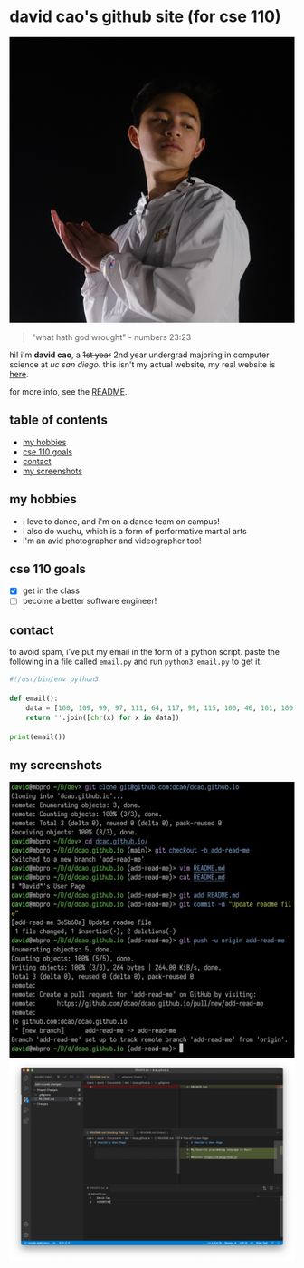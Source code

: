 # david cao's github site (for cse 110)

![it's me](./img/DSCF8513.JPG)

> "what hath god wrought" - numbers 23:23

hi! i'm **david cao**, a ~~1st year~~ 2nd year undergrad majoring in computer science at *uc san diego*.
this isn't my actual website, my real website is [here](https://cao.sh).

for more info, see the [README](./README.md).

## table of contents

- [my hobbies](#my-hobbies)
- [cse 110 goals](#cse-110-goals)
- [contact](#contact)
- [my screenshots](#my-screenshots)

## my hobbies

- i love to dance, and i'm on a dance team on campus!
- i also do wushu, which is a form of performative martial arts
- i'm an avid photographer and videographer too!

## cse 110 goals

- [x] get in the class
- [ ] become a better software engineer!

## contact

to avoid spam, i've put my email in the form of a python script. paste the following in a file called `email.py` and run `python3 email.py` to get it:

```python
#!/usr/bin/env python3

def email():
    data = [100, 109, 99, 97, 111, 64, 117, 99, 115, 100, 46, 101, 100, 117]
    return ''.join([chr(x) for x in data])

print(email())
```

## my screenshots

![screenshot 1](./screenshots/ss1.png)
![screenshot 2](./screenshots/ss2.png)